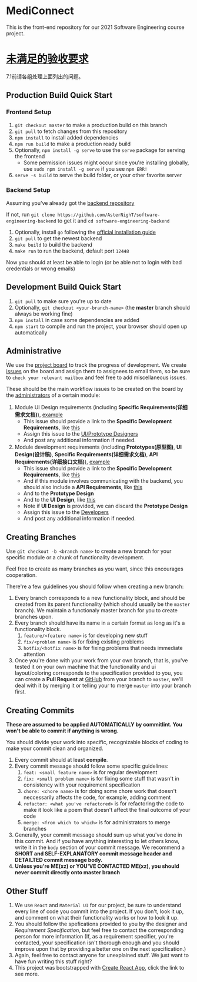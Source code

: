 # MediConnect

This is the front-end repository for our 2021 Software Engineering course project.

# [未满足的验收要求](https://github.com/dendenxu/MediConnect-Front/wiki/7.1%E5%89%8D%E9%9C%80%E8%A6%81%E5%90%84%E7%BB%84check%E6%8E%89%E7%9A%84%E9%94%85%E9%94%85)

7.1前请各组处理上面列出的问题。

## Production Build Quick Start

### Frontend Setup

1. `git checkout master` to make a production build on this branch
2. `git pull` to fetch changes from this repository
3. `npm install` to install added dependencies
4. `npm run build` to make a production ready build
5. Optionally, `npm install -g serve` to use the `serve` package for serving the frontend
   - Some permission issues might occur since you're installing globally, use `sudo npm install -g serve` if you see `npm ERR!`
6. `serve -s build` to serve the build folder, or your other favorite server

### Backend Setup

Assuming you've already got the [backend repository](https://github.com/AsterNighT/software-engineering-backend)

If not, run `git clone https://github.com/AsterNighT/software-engineering-backend` to get it and `cd software-engineering-backend`

1. Optionally, install `go` following the [official installation guide](https://golang.org/doc/install)
2. `git pull` to get the newest backend
3. `make build` to build the backend
4. `make run` to run the backend, default port `12448`

Now you should at least be able to login (or be able not to login with bad credentials or wrong emails)

## Development Build Quick Start

1. `git pull` to make sure you're up to date
2. Optionally, `git checkout <your-branch-name>` (the **master** branch should always be working fine)
3. `npm install` in case some dependencies are added
4. `npm start` to compile and run the project, your browser should open up automatically

## Administrative

We use the [project board](https://github.com/dendenxu/MediConnect-Front/projects/1) to track the progress of development. We create [issues](https://github.com/dendenxu/MediConnect-Front/issues) on the board and assign them to assignees to email them, so be sure to `check your relevant mailbox` and feel free to add miscellaneous issues.

These should be the main workflow issues to be created on the board by the [administrators](https://github.com/dendenxu/MediConnect-Front/wiki/%E5%89%8D%E7%AB%AF%E5%90%84%E6%A8%A1%E5%9D%97%E5%88%86%E5%B7%A5) of a certain module:

1. Module UI Design requirements (including **Specific Requirements(详细需求文档)**), [example](https://github.com/dendenxu/MediConnect-Front/issues/4)
   - This issue should provide a link to the **Specific Development Requirements**, like [this](https://github.com/dendenxu/MediConnect-Front/wiki/%E8%B4%A6%E5%8F%B7%E7%AE%A1%E7%90%86%E9%9C%80%E6%B1%82%E5%88%86%E6%9E%90)
   - Assign this issue to the [UI/Prototype Designers](https://github.com/dendenxu/MediConnect-Front/wiki/%E5%89%8D%E7%AB%AF%E5%90%84%E6%A8%A1%E5%9D%97%E5%88%86%E5%B7%A5)
   - And post any additional information if needed.
2. Module development requirements (including **Prototypes(原型图)**, **UI Design(设计稿)**, **Specific Requirements(详细需求文档)**, **API Requirements(详细接口文档)**), [example](https://github.com/dendenxu/MediConnect-Front/issues/6)
   - This issue should provide a link to the **Specific Development Requirements**, like [this](https://github.com/dendenxu/MediConnect-Front/wiki/%E8%B4%A6%E5%8F%B7%E7%AE%A1%E7%90%86%E9%9C%80%E6%B1%82%E5%88%86%E6%9E%90)
   - And if this module involves communicating with the backend, you should also include a **API Requirements**, like [this](https://github.com/dendenxu/MediConnect-Front/wiki/%E8%B4%A6%E5%8F%B7%E7%AE%A1%E7%90%86%E6%8E%A5%E5%8F%A3%E5%88%86%E6%9E%90)
   - And to the **Prototype Design**
   - And to the **UI Design**, like [this](https://lanhuapp.com/web/#/item/project/stage?pid=3c75f213-cbd7-4615-ba52-6c5a8b2a27c8)
   - Note if **UI Design** is provided, we can discard the **Prototype Design**
   - Assign this issue to the [Developers](https://github.com/dendenxu/MediConnect-Front/wiki/%E5%89%8D%E7%AB%AF%E5%90%84%E6%A8%A1%E5%9D%97%E5%88%86%E5%B7%A5)
   - And post any additional information if needed.

## Creating Branches

Use `git checkout -b <branch name>` to create a new branch for your specific module or a chunk of functionality development.

Feel free to create as many branches as you want, since this encourages cooperation.

There're a few guidelines you should follow when creating a new branch:

1. Every branch corresponds to a new functionality block, and should be created from its parent functionality (which should usually be the `master` branch). We maintain a functionaly master branch for you to create branches upon.
2. Every branch should have its name in a certain format as long as it's a functionality block.
   1. `feature/<feature name>` is for developing new stuff
   2. `fix/<problem name>` is for fixing existing problems
   3. `hotfix/<hotfix name>` is for fixing problems that needs immediate attention
3. Once you're done with your work from your own branch, that is, you've tested it on your own machine that the functionality and ui layout/coloring corresponds to the specification provided to you, you can create a **Pull Request** at [GitHub](https://github.com/dendenxu/MediConnect-Front/pulls) from your branch to `master`, we'll deal with it by merging it or telling your to merge `master` into your branch first.

## Creating Commits

**These are assumed to be applied AUTOMATICALLY by commitlint. You won't be able to commit if anything is wrong.**

You should divide your work into specific, recognizable blocks of coding to make your commit clean and organized.

1. Every commit should at least **compile**.
2. Every commit message should follow some specific guidelines:
   1. `feat: <small feature name>` is for regular development
   2. `fix: <small problem name>` is for fixing some stuff that wasn't in consistency with your requirement specification
   3. `chore: <chore name>` is for doing some chore work that doesn't neccessarily affects the code, for example, adding comment
   4. `refactor: <what you've refactored>` is for refactoring the code to make it look like a poem that doesn't affect the final outcome of your code
   5. `merge: <from which to which>` is for administrators to merge branches
3. Generally, your commit message should sum up what you've done in this commit. And if you have anything interesting to let others know, write it in the `body` section of your commit message. We recommend a **SHORT and SELF-EXPLANATORY commit message header and DETAILTED commit message body.**
4. **Unless you're ME(xz) or YOU'VE CONTACTED ME(xz), you should never commit directly onto master branch**

## Other Stuff

1. We use `React` and `Material UI` for our project, be sure to understand every line of code you commit into the project. If you don't, look it up, and comment on what their functionality works or how to look it up.
2. You should follow the spefications provided to you by the designer and _Requirement Specification_, but feel free to contact the corresponding person for more information (If, as a requirement specifier, you're contacted, your specification isn't thorough enough and you should improve upon that by providing a better one on the next specification.)
3. Again, feel free to contact anyone for unexplained stuff. We just want to have fun writing this stuff right?
4. This project was bootstrapped with [Create React App](https://github.com/facebook/create-react-app), click the link to see more.
